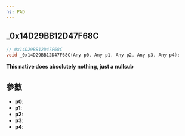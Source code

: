 ```yaml
---
ns: PAD
---
```

## _0x14D29BB12D47F68C

```c
// 0x14D29BB12D47F68C
void _0x14D29BB12D47F68C(Any p0, Any p1, Any p2, Any p3, Any p4);
```

**This native does absolutely nothing, just a nullsub**

## 參數
* **p0**: 
* **p1**: 
* **p2**: 
* **p3**: 
* **p4**: 

